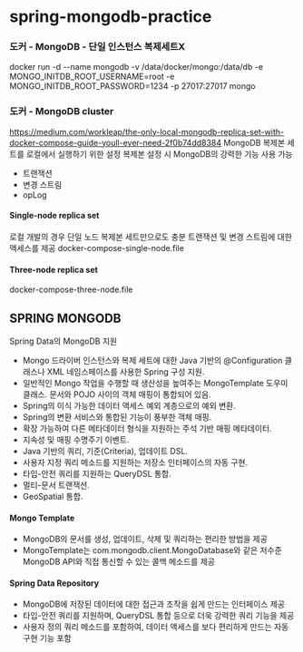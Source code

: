 # spring-mongodb-practice
### 도커 - MongoDB - 단일 인스턴스 복제세트X
docker run -d --name mongodb -v /data/docker/mongo:/data/db
-e MONGO_INITDB_ROOT_USERNAME=root
-e MONGO_INITDB_ROOT_PASSWORD=1234
-p 27017:27017 mongo


### 도커 - MongoDB cluster 
https://medium.com/workleap/the-only-local-mongodb-replica-set-with-docker-compose-guide-youll-ever-need-2f0b74dd8384
MongoDB 복제본 세트를 로컬에서 실행하기 위한 설정
복제본 설정 시 MongoDB의 강력한 기능 사용 가능
- 트랜잭션
- 변경 스트림
- opLog

#### Single-node replica set 
로컬 개발의 경우 단일 노드 복제본 세트만으로도 충분
트랜잭션 및 변경 스트림에 대한 액세스를 제공
docker-compose-single-node.file

#### Three-node replica set
docker-compose-three-node.file


## SPRING MONGODB
Spring Data의 MongoDB 지원
- Mongo 드라이버 인스턴스와 복제 세트에 대한 Java 기반의 @Configuration 클래스나 XML 네임스페이스를 사용한 Spring 구성 지원.
- 일반적인 Mongo 작업을 수행할 때 생산성을 높여주는 MongoTemplate 도우미 클래스. 문서와 POJO 사이의 객체 매핑이 통합되어 있음.
- Spring의 이식 가능한 데이터 액세스 예외 계층으로의 예외 변환.
- Spring의 변환 서비스와 통합된 기능이 풍부한 객체 매핑.
- 확장 가능하여 다른 메타데이터 형식을 지원하는 주석 기반 매핑 메타데이터.
- 지속성 및 매핑 수명주기 이벤트.
- Java 기반의 쿼리, 기준(Criteria), 업데이트 DSL.
- 사용자 지정 쿼리 메소드를 지원하는 저장소 인터페이스의 자동 구현.
- 타입-안전 쿼리를 지원하는 QueryDSL 통합.
- 멀티-문서 트랜잭션.
- GeoSpatial 통합.

#### Mongo Template
- MongoDB의 문서를 생성, 업데이트, 삭제 및 쿼리하는 편리한 방법을 제공
- MongoTemplate는 com.mongodb.client.MongoDatabase와 같은 저수준 MongoDB API와 직접 통신할 수 있는 콜백 메소드를 제공
#### Spring Data Repository
-  MongoDB에 저장된 데이터에 대한 접근과 조작을 쉽게 만드는 인터페이스 제공
- 타입-안전 쿼리를 지원하며, QueryDSL 통합 등으로 더욱 강력한 쿼리 기능을 제공
- 사용자 정의 쿼리 메소드를 포함하여, 데이터 액세스를 보다 편리하게 만드는 자동 구현 기능 포함
